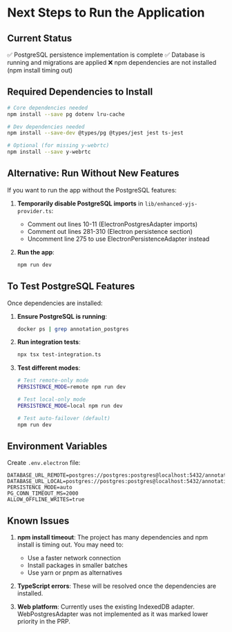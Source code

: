 # Next Steps to Run the Application

## Current Status
✅ PostgreSQL persistence implementation is complete
✅ Database is running and migrations are applied
❌ npm dependencies are not installed (npm install timing out)

## Required Dependencies to Install

```bash
# Core dependencies needed
npm install --save pg dotenv lru-cache

# Dev dependencies needed
npm install --save-dev @types/pg @types/jest jest ts-jest

# Optional (for missing y-webrtc)
npm install --save y-webrtc
```

## Alternative: Run Without New Features

If you want to run the app without the PostgreSQL features:

1. **Temporarily disable PostgreSQL imports** in `lib/enhanced-yjs-provider.ts`:
   - Comment out lines 10-11 (ElectronPostgresAdapter imports)
   - Comment out lines 281-310 (Electron persistence section)
   - Uncomment line 275 to use ElectronPersistenceAdapter instead

2. **Run the app**:
   ```bash
   npm run dev
   ```

## To Test PostgreSQL Features

Once dependencies are installed:

1. **Ensure PostgreSQL is running**:
   ```bash
   docker ps | grep annotation_postgres
   ```

2. **Run integration tests**:
   ```bash
   npx tsx test-integration.ts
   ```

3. **Test different modes**:
   ```bash
   # Test remote-only mode
   PERSISTENCE_MODE=remote npm run dev
   
   # Test local-only mode  
   PERSISTENCE_MODE=local npm run dev
   
   # Test auto-failover (default)
   npm run dev
   ```

## Environment Variables

Create `.env.electron` file:
```env
DATABASE_URL_REMOTE=postgres://postgres:postgres@localhost:5432/annotation_system
DATABASE_URL_LOCAL=postgres://postgres:postgres@localhost:5432/annotation_local
PERSISTENCE_MODE=auto
PG_CONN_TIMEOUT_MS=2000
ALLOW_OFFLINE_WRITES=true
```

## Known Issues

1. **npm install timeout**: The project has many dependencies and npm install is timing out. You may need to:
   - Use a faster network connection
   - Install packages in smaller batches
   - Use yarn or pnpm as alternatives

2. **TypeScript errors**: These will be resolved once the dependencies are installed.

3. **Web platform**: Currently uses the existing IndexedDB adapter. WebPostgresAdapter was not implemented as it was marked lower priority in the PRP.